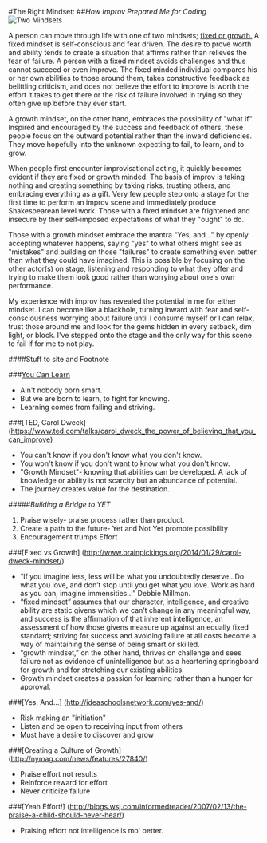 #The Right Mindset:
##_How Improv Prepared Me for Coding_
![Two Mindsets](http://www.brainpickings.org/wp-content/uploads/2014/01/mindset.jpg)

A person can move through life with one of two mindsets; <a href=http://mindsetonline.com/whatisit/about/> fixed or growth.</a>  A fixed mindset is self-conscious and fear driven.  The desire to prove worth and ability tends to create a situation that affirms rather than relieves the fear of failure.  A person with a fixed mindset avoids challenges and thus cannot succeed or even improve.  The fixed minded individual compares his or her own abilities to those around them, takes constructive feedback as belittling criticism, and does not believe the effort to improve is worth the effort it takes to get there or the risk of failure involved in trying so they often give up before they ever start.

A growth mindset, on the other hand, embraces the possibility of "what if".  Inspired and encouraged by the success and feedback of others, these people focus on the outward potential rather than the inward deficiencies.  They move hopefully into the unknown expecting to fail, to learn, and to grow.

When people first encounter improvisational acting, it quickly becomes evident if they are fixed or growth minded.  The basis of improv is taking nothing and creating something by taking risks, trusting others, and embracing everything as a gift.  Very few people step onto a stage for the first time to perform an improv scene and immediately produce Shakespearean level work.  Those with a fixed mindset are frightened and insecure by their self-imposed expectations of what they "ought" to do.  

Those with a growth mindset embrace the mantra "Yes, and..." by openly accepting whatever happens, saying "yes" to what others might see as "mistakes" and building on those "failures" to create something even better than what they could have imagined.  This is possible by focusing on the other actor(s) on stage, listening and responding to what they offer and trying to make them look good rather than worrying about one's own performance.

My experience with improv has revealed the potential in me for either mindset.  I can become like a blackhole, turning inward with fear and self-consciousness worrying about failure until I consume myself or I can relax, trust those around me and look for the gems hidden in every setback, dim light, or block.  I've stepped onto the stage and the only way for this scene to fail if for me to not play.

####Stuff to site and Footnote

###[You Can Learn](https://www.khanacademy.org/youcanlearnanything)
* Ain't nobody born smart.
* But we are born to learn, to fight for knowing.
* Learning comes from failing and striving.

###[TED, Carol Dweck] (https://www.ted.com/talks/carol_dweck_the_power_of_believing_that_you_can_improve)
* You can't know if you don't know what you don't know.
* You won't know if you don't want to know what you don't know.
* "Growth Mindset"- knowing that abilities can be developed.  A lack of knowledge or ability is not scarcity but an abundance of potential.
* The journey creates value for the destination.

#####_Building a Bridge to YET_
1. Praise wisely- praise process rather than product.
2. Create a path to the future- Yet and Not Yet promote possibility
3. Encouragement trumps Effort

###[Fixed vs Growth] (http://www.brainpickings.org/2014/01/29/carol-dweck-mindset/)
* “If you imagine less, less will be what you undoubtedly deserve...Do what you love, and don’t stop until you get what you love. Work as hard as you can, imagine immensities...” Debbie Millman.
* “fixed mindset” assumes that our character, intelligence, and creative ability are static givens which we can’t change in any meaningful way, and success is the affirmation of that inherent intelligence, an assessment of how those givens measure up against an equally fixed standard; striving for success and avoiding failure at all costs become a way of maintaining the sense of being smart or skilled.
* “growth mindset,” on the other hand, thrives on challenge and sees failure not as evidence of unintelligence but as a heartening springboard for growth and for stretching our existing abilities.
* Growth mindset creates a passion for learning rather than a hunger for approval.

###[Yes, And...] (http://ideaschoolsnetwork.com/yes-and/)
* Risk making an "initiation"
* Listen and be open to receiving input from others
* Must have a desire to discover and grow

###[Creating a Culture of Growth] (http://nymag.com/news/features/27840/)
* Praise effort not results
* Reinforce reward for effort
* Never criticize failure

###[Yeah Effort!] (http://blogs.wsj.com/informedreader/2007/02/13/the-praise-a-child-should-never-hear/)
* Praising effort not intelligence is mo' better.
